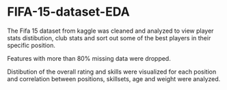 # FIFA-15-dataset-EDA

The Fifa 15 dataset from kaggle was cleaned and analyzed to view player stats distibution, club stats and sort out some of the best players in their specific position.

Features with more than 80% missing data were dropped.

Distibution of the overall rating and skills were visualized for each position and correlation between positions, skillsets, age and weight were analyzed.
